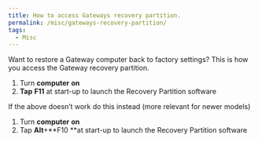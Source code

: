 ```yaml
---
title: How to access Gateways recovery partition.
permalink: /misc/gateways-recovery-partition/
tags:
  - Misc
---
```

Want to restore a Gateway computer back to factory settings? This is how you access the Gateway recovery partition.

  1. Turn **computer** **on**
  2. **Tap** **F11** at start-up to launch the Recovery Partition software

If the above doesn&#8217;t work do this instead (more relevant for newer models)

  1. Turn **computer** **on**
  2. Tap **Alt**+**F10 **at start-up to launch the Recovery Partition software
